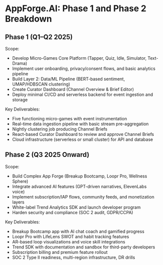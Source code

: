 # AppForge.AI: Phase 1 and Phase 2 Breakdown

## Phase 1 (Q1–Q2 2025)

Scope:  
- Develop Micro-Games Core Platform (Tapper, Quiz, Idle, Simulator,
Text-Drama)  
- Implement user onboarding, privacy/consent flows, and basic analytics
pipeline  
- Build Layer 2: Data/ML Pipeline (BERT-based sentiment, UMAP/HDBSCAN
clustering)  
- Create Curator Dashboard (Channel Overview & Brief Editor)  
- Deploy minimal CI/CD and serverless backend for event ingestion and
storage  
  
Key Deliverables:  
- Five functioning micro-games with event instrumentation  
- Real-time data ingestion pipeline with basic stream pre-aggregation  
- Nightly clustering job producing Channel Briefs  
- React-based Curator Dashboard to review and approve Channel Briefs  
- Cloud infrastructure (serverless or small cluster) for API and
database

## Phase 2 (Q3 2025 Onward)

Scope:  
- Build Complex App Forge (Breakup Bootcamp, Loopr Pro, Wellness
Sphere)  
- Integrate advanced AI features (GPT-driven narratives, ElevenLabs
voice)  
- Implement subscription/IAP flows, community feeds, and monetization
layers  
- White-label Trend Analytics SDK and launch developer program  
- Harden security and compliance (SOC 2 audit, GDPR/CCPA)  
  
Key Deliverables:  
- Breakup Bootcamp app with AI chat coach and gamified progress  
- Loopr Pro with LifeLens SWOT and habit tracking features  
- AR-based loop visualizations and voice skill integrations  
- Trend SDK with documentation and sandbox for third-party developers  
- Subscription billing and premium feature rollout  
- SOC 2 Type II readiness, multi-region infrastructure, DR drills
